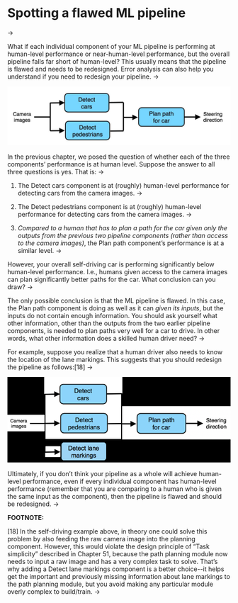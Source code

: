 # Spotting a flawed ML pipeline
->

What if each individual component of your ML pipeline is performing at human-level performance or near-human-level performance, but the overall pipeline falls far short of human-level? This usually means that the pipeline is flawed and needs to be redesigned. Error analysis can also help you understand if you need to redesign your pipeline.
->

![img](../imgs/C57_01.png)

In the previous chapter, we posed the question of whether each of the three components’ performance is at human level. Suppose the answer to all three questions is yes. That is:
->

1. The Detect cars component is at (roughly) human-level performance for detecting cars from the camera images.
->

2. The Detect pedestrians component is at (roughly) human-level performance for detecting cars from the camera images.
->

3. *Compared to a human that has to plan a path for the car given only the outputs from the previous two pipeline components (rather than access to the camera images)*,​ the Plan path component’s performance is at a similar level.
->

However, your overall self-driving car is performing significantly below human-level performance. I.e., humans given access to the camera images can plan significantly better paths for the car. What conclusion can you draw?
->

The only possible conclusion is that the ML pipeline is flawed. In this case, the Plan path component is doing as well as it can ​*given its inputs*,​ but the inputs do not contain enough information. You should ask yourself what other information, other than the outputs from the two earlier pipeline components, is needed to plan paths very well for a car to drive. In other words, what other information does a skilled human driver need?
->

For example, suppose you realize that a human driver also needs to know the location of the lane markings. This suggests that you should redesign the pipeline as follows:[18]
->

![img](../imgs/C57_02.png)

Ultimately, if you don’t think your pipeline as a whole will achieve human-level performance, even if every individual component has human-level performance (remember that you are comparing to a human who is given the same input as the component), then the pipeline is flawed and should be redesigned.
->

**FOOTNOTE:**

[18] In the self-driving example above, in theory one could solve this problem by also feeding the raw camera image into the planning component. However, this would violate the design principle of “Task simplicity” described in Chapter 51, because the path planning module now needs to input a raw image and has a very complex task to solve. That’s why adding a Detect lane markings component is a better choice--it helps get the important and previously missing information about lane markings to the path planning module, but you avoid making any particular module overly complex to build/train.
->